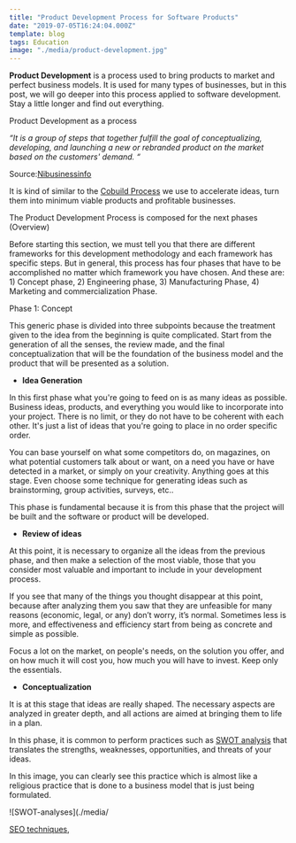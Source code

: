 ```yaml
---
title: "Product Development Process for Software Products"
date: "2019-07-05T16:24:04.000Z"
template: blog
tags: Education
image: "./media/product-development.jpg"
---
```



**Product Development** is a process used to bring products to market and perfect business models. It is used for many types of businesses, but in this post, we will go deeper into this process applied to software development. Stay a little longer and find out everything. 


<title-2>Product Development as a process</title-2>

*“It is a group of steps that together fulfill the goal of conceptualizing, developing, and launching a new or rebranded product on the market based on the customers' demand. “*

Source:[Nibusinessinfo](https://www.nibusinessinfo.co.uk/content/product-development-process)

It is kind of similar to the [Cobuild Process](https://cobuildlab.com/blog/cobuild-megatrend-in-the-startup-world/) we use to accelerate ideas, turn them into minimum viable products and profitable businesses. 

<title-2>The Product Development Process is composed for the next phases (Overview)</title-2>

Before starting this section, we must tell you that there are different frameworks for this development methodology and each framework has specific steps. But in general, this process has four phases that have to be accomplished no matter which framework you have chosen. And these are: 1) Concept phase, 2) Engineering phase, 3) Manufacturing Phase, 4) Marketing and commercialization Phase.

<title-3>Phase 1: Concept</title-3>

This generic phase is divided into three subpoints because the treatment given to the idea from the beginning is quite complicated. Start from the generation of all the senses, the review made, and the final conceptualization that will be the foundation of the business model and the product that will be presented as a solution. 

* **Idea Generation** 

In this first phase what you're going to feed on is as many ideas as possible. Business ideas, products, and everything you would like to incorporate into your project. There is no limit, or they do not have to be coherent with each other. It's just a list of ideas that you're going to place in no order specific order. 

You can base yourself on what some competitors do, on magazines, on what potential customers talk about or want, on a need you have or have detected in a market, or simply on your creativity. Anything goes at this stage. Even choose some technique for generating ideas such as brainstorming, group activities, surveys, etc.. 

This phase is fundamental because it is from this phase that the project will be built and the software or product will be developed. 

* **Review of ideas**

At this point, it is necessary to organize all the ideas from the previous phase, and then make a selection of the most viable, those that you consider most valuable and important to include in your development process. 

If you see that many of the things you thought disappear at this point, because after analyzing them you saw that they are unfeasible for many reasons (economic, legal, or any) don’t worry, it’s normal. Sometimes less is more, and effectiveness and efficiency start from being as concrete and simple as possible.  

Focus a lot on the market, on people's needs, on the solution you offer, and on how much it will cost you, how much you will have to invest. Keep only the essentials. 

* **Conceptualization** 

It is at this stage that ideas are really shaped. The necessary aspects are analyzed in greater depth, and all actions are aimed at bringing them to life in a plan. 

In this phase, it is common to perform practices such as [SWOT analysis](https://cobuildlab.com/blog/5-marveling-tips-that-lead-to-successful-entrepreneurship/) that translates the strengths, weaknesses, opportunities, and threats of your ideas. 

In this image, you can clearly see this practice which is almost like a religious practice that is done to a business model that is just being formulated. 

![SWOT-analyses](./media/



[SEO techniques](https://cobuildlab.com/blog/seo-tips-that-will-increase-your-position-in-search-engines/),




